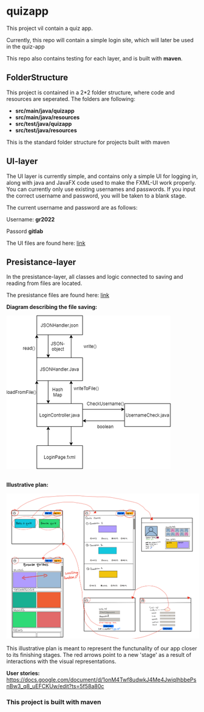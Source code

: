 # quizapp

This project vil contain a quiz app. 

Currently, this repo will contain a simple login site, which will later be used in the quiz-app

This repo also contains testing for each layer, and is built with **maven**.

## FolderStructure

This project is contained in a 2*2 folder structure, where code and resources are seperated. The folders are following:

* **src/main/java/quizapp**
* **src/main/java/resources**
* **src/test/java/quizapp**
* **src/test/java/resources**

This is the standard folder structure for projects built with maven

## UI-layer

The UI layer is currently simple, and contains only a simple UI for logging in, along with java and JavaFX code
used to make the FXML-UI work properly. You can currently only use existing usernames and passwords.
If you input the correct username and password, you will be taken to a blank stage.

The current username and password are as follows:

Username: **gr2022**

Passord **gitlab**

The UI files are found here:
[link](https://gitlab.stud.idi.ntnu.no/it1901/groups-2020/gr2022/gr2022/-/tree/master/gr2022%2Fsrc%2Fmain%2Fjava%2Fquizapp%2Fui)

## Presistance-layer

In the presistance-layer, all classes and logic connected to saving and reading from files are located.

The presistance files are found here:
[link](https://gitlab.stud.idi.ntnu.no/it1901/groups-2020/gr2022/gr2022/-/tree/master/gr2022%2Fsrc%2Fmain%2Fjava%2Fquizapp%2Fjson)

**Diagram describing the file saving:**

![Image of JSON diagram](Images/JSONdiagram.png)


## 
**Illustrative plan:**

![Image of illustrative plan](Images/BrukerPlan.png)


This illustrative plan is meant to represent the functunality of our app closer to its finishing stages. The red arrows point to a new 'stage' as a result of interactions with the visual representations. 


**User stories:**
https://docs.google.com/document/d/1onM4Twf8udwkJ4Me4JwiqlhbbePsnBw3_q8_uEFCKUw/edit?ts=5f58a80c


### This project is built with maven